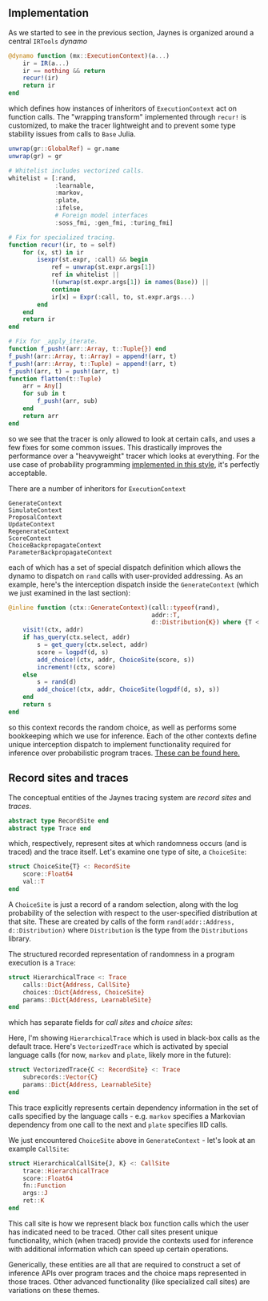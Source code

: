 ## Implementation

As we started to see in the previous section, Jaynes is organized around a central `IRTools` _dynamo_

```julia
@dynamo function (mx::ExecutionContext)(a...)
    ir = IR(a...)
    ir == nothing && return
    recur!(ir)
    return ir
end
```

which defines how instances of inheritors of `ExecutionContext` act on function calls. The "wrapping transform" implemented through `recur!` is customized, to make the tracer lightweight and to prevent some type stability issues from calls to `Base` Julia.

```julia
unwrap(gr::GlobalRef) = gr.name
unwrap(gr) = gr

# Whitelist includes vectorized calls.
whitelist = [:rand, 
             :learnable, 
             :markov, 
             :plate, 
             :ifelse, 
             # Foreign model interfaces
             :soss_fmi, :gen_fmi, :turing_fmi]

# Fix for specialized tracing.
function recur!(ir, to = self)
    for (x, st) in ir
        isexpr(st.expr, :call) && begin
            ref = unwrap(st.expr.args[1])
            ref in whitelist || 
            !(unwrap(st.expr.args[1]) in names(Base)) ||
            continue
            ir[x] = Expr(:call, to, st.expr.args...)
        end
    end
    return ir
end

# Fix for _apply_iterate.
function f_push!(arr::Array, t::Tuple{}) end
f_push!(arr::Array, t::Array) = append!(arr, t)
f_push!(arr::Array, t::Tuple) = append!(arr, t)
f_push!(arr, t) = push!(arr, t)
function flatten(t::Tuple)
    arr = Any[]
    for sub in t
        f_push!(arr, sub)
    end
    return arr
end
```

so we see that the tracer is only allowed to look at certain calls, and uses a few fixes for some common issues. This drastically improves the performance over a "heavyweight" tracer which looks at everything. For the use case of probability programming [implemented in this style](http://proceedings.mlr.press/v15/wingate11a/wingate11a.pdf), it's perfectly acceptable.

There are a number of inheritors for `ExecutionContext`

```
GenerateContext
SimulateContext
ProposalContext
UpdateContext
RegenerateContext
ScoreContext
ChoiceBackpropagateContext
ParameterBackpropagateContext
```

each of which has a set of special dispatch definition which allows the dynamo to dispatch on `rand` calls with user-provided addressing. As an example, here's the interception dispatch inside the `GenerateContext` (which we just examined in the last section):

```julia
@inline function (ctx::GenerateContext)(call::typeof(rand), 
                                        addr::T, 
                                        d::Distribution{K}) where {T <: Address, K}
    visit!(ctx, addr)
    if has_query(ctx.select, addr)
        s = get_query(ctx.select, addr)
        score = logpdf(d, s)
        add_choice!(ctx, addr, ChoiceSite(score, s))
        increment!(ctx, score)
    else
        s = rand(d)
        add_choice!(ctx, addr, ChoiceSite(logpdf(d, s), s))
    end
    return s
end

```

so this context records the random choice, as well as performs some bookkeeping which we use for inference. Each of the other contexts define unique interception dispatch to implement functionality required for inference over probabilistic program traces. [These can be found here.](https://github.com/femtomc/Jaynes.jl/tree/master/src/contexts)

## Record sites and traces

The conceptual entities of the Jaynes tracing system are _record sites_ and _traces_.

```julia
abstract type RecordSite end
abstract type Trace end
```
which, respectively, represent sites at which randomness occurs (and is traced) and the trace itself. Let's examine one type of site, a `ChoiceSite`:

```julia
struct ChoiceSite{T} <: RecordSite
    score::Float64
    val::T
end
```

A `ChoiceSite` is just a record of a random selection, along with the log probability of the selection with respect to the user-specified distribution at that site. These are created by calls of the form `rand(addr::Address, d::Distribution)` where `Distribution` is the type from the `Distributions` library.

The structured recorded representation of randomness in a program execution is a `Trace`:

```julia
struct HierarchicalTrace <: Trace
    calls::Dict{Address, CallSite}
    choices::Dict{Address, ChoiceSite}
    params::Dict{Address, LearnableSite}
end
```

which has separate fields for _call sites_ and _choice sites_:

Here, I'm showing `HierarchicalTrace` which is used in black-box calls as the default trace. Here's `VectorizedTrace` which is activated by special language calls (for now, `markov` and `plate`, likely more in the future):

```julia
struct VectorizedTrace{C <: RecordSite} <: Trace
    subrecords::Vector{C}
    params::Dict{Address, LearnableSite}
end
```

This trace explicitly represents certain dependency information in the set of calls specified by the language calls - e.g. `markov` specifies a Markovian dependency from one call to the next and `plate` specifies IID calls.

We just encountered `ChoiceSite` above in `GenerateContext` - let's look at an example `CallSite`:

```julia
struct HierarchicalCallSite{J, K} <: CallSite
    trace::HierarchicalTrace
    score::Float64
    fn::Function
    args::J
    ret::K
end
```

This call site is how we represent black box function calls which the user has indicated need to be traced. Other call sites present unique functionality, which (when traced) provide the contexts used for inference with additional information which can speed up certain operations.

Generically, these entities are all that are required to construct a set of inference APIs over program traces and the choice maps represented in those traces. Other advanced functionality (like specialized call sites) are variations on these themes.
